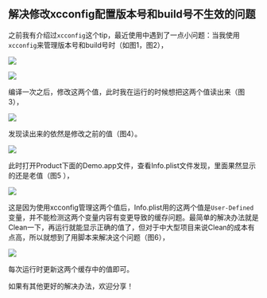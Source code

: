 解决修改xcconfig配置版本号和build号不生效的问题
-------

之前我有介绍过`xcconfig`这个tip，最近使用中遇到了一点小问题：当我使用`xcconfig`来管理版本号和build号时（如图1，图2），

![](https://github.com/iOS-Tips/iOS-tech-set/blob/master/images/2018/03/5-1.jpg)

![](https://github.com/iOS-Tips/iOS-tech-set/blob/master/images/2018/03/5-2.jpg)

编译一次之后，修改这两个值，此时我在运行的时候想把这两个值读出来（图3），

![](https://github.com/iOS-Tips/iOS-tech-set/blob/master/images/2018/03/5-3.jpg)

发现读出来的依然是修改之前的值（图4）。

![](https://github.com/iOS-Tips/iOS-tech-set/blob/master/images/2018/03/5-4.jpg)

此时打开Product下面的Demo.app文件，查看Info.plist文件发现，里面果然显示的还是老值（图5 ），

![](https://github.com/iOS-Tips/iOS-tech-set/blob/master/images/2018/03/5-5.jpg)

这是因为使用xcconfig管理这两个值后，Info.plist用的这两个值是`User-Defined`变量，并不能检测这两个变量内容有变更导致的缓存问题。最简单的解决办法就是Clean一下，再运行就能显示正确的值了，但对于中大型项目来说Clean的成本有点高，所以就想到了用脚本来解决这个问题（图6），

![](https://github.com/iOS-Tips/iOS-tech-set/blob/master/images/2018/03/5-6.jpg)

每次运行时更新这两个缓存中的值即可。

如果有其他更好的解决办法，欢迎分享！
